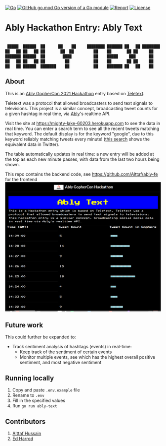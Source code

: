 [![Go](https://github.com/Alttaf/ably-hack/actions/workflows/go.yml/badge.svg)](https://github.com/Alttaf/ably-hack/actions/workflows/go.yml)
[![GitHub go.mod Go version of a Go module](https://img.shields.io/github/go-mod/go-version/alttaf/ably-hack.svg)](https://golang.org/)
[![Report](https://goreportcard.com/badge/github.com/alttaf/ably-hack?style=flat&v=1)](https://goreportcard.com/report/github.com/alttaf/ably-hack)
[![License](http://img.shields.io/badge/license-mit-blue.svg?style=flat-square)](https://github.com/alttaf/ably-hack/blob/main/LICENSE.md)

# Ably Hackathon Entry: Ably Text
```

 █████  ██████  ██      ██    ██     ████████ ███████ ██   ██ ████████ 
██   ██ ██   ██ ██       ██  ██         ██    ██       ██ ██     ██    
███████ ██████  ██        ████          ██    █████     ███      ██    
██   ██ ██   ██ ██         ██           ██    ██       ██ ██     ██    
██   ██ ██████  ███████    ██           ██    ███████ ██   ██    ██    
```

## About
This is an [Ably GopherCon 2021 Hackathon](https://github.com/ably-labs/Gophercon-Hackathon) entry based on [Teletext](https://en.wikipedia.org/wiki/Teletext).

Teletext was a protocol that allowed broadcasters to send text signals to televisions. This project is a similar concept, broadcasting tweet counts for a given hashtag in real time, via [Ably](https://ably.com)'s realtime API.

Visit the site at <https://mighty-lake-60203.herokuapp.com> to see the data in real time. You can enter a search term to see all the recent tweets matching that keyword.
The default display is for the keyword "google", due to this keyword reliably matching tweets every minute! ([this search](https://twitter.com/search?q=google&src=typed_query&f=live) shows the equivalent data in Twitter).

The table automatically updates in real time: a new entry will be added at the top as each new minute passes, with data from the last two hours being shown.

This repo contains the backend code, see <https://github.com/Alttaf/ably-fe> for the frontend
![AblyTextScreenshot.png](AblyTextScreenshot.png)

## Future work
This could further be expanded to:
- Track sentiment analysis of hashtags (events) in real-time:
  - Keep track of the sentiment of certain events
  - Monitor multiple events, see which has the highest overall positive sentiment, and most negative sentiment

## Running locally
1. Copy and paste `.env.example` file
2. Rename to `.env`
3. Fill in the specified values
4. Run `go run ably-text`

## Contributors
1. [Alttaf Hussain](https://github.com/alttaf)
2. [Ed Harrod](https://github.com/echarrod)
